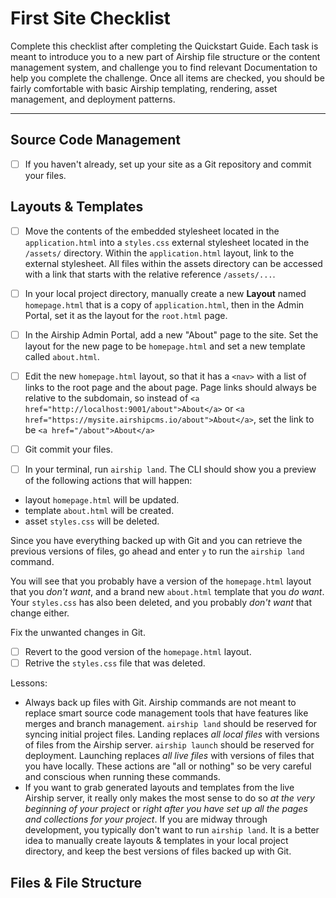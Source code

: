 # First Site Checklist
Complete this checklist after completing the Quickstart Guide. Each task is meant to introduce you to a new part of Airship file structure or the content management system, and challenge you to find relevant Documentation to help you complete the challenge. Once all items are checked, you should be fairly comfortable with basic Airship templating, rendering, asset management, and deployment patterns.

---

## Source Code Management
- [ ] If you haven't already, set up your site as a Git repository and commit your files.

## Layouts & Templates
- [ ] Move the contents of the embedded stylesheet located in the `application.html` into a `styles.css` external stylesheet located in the `/assets/` directory. Within the `application.html` layout, link to the external stylesheet. All files within the assets directory can be accessed with a link that starts with the relative reference `/assets/...`.

- [ ] In your local project directory, manually create a new **Layout** named `homepage.html` that is a copy of `application.html`, then in the Admin Portal, set it as the layout for the `root.html` page.

- [ ] In the Airship Admin Portal, add a new "About" page to the site. Set the layout for the new page to be `homepage.html` and set a new template called `about.html`.

- [ ] Edit the new `homepage.html` layout, so that it has a `<nav>` with a list of links to the root page and the about page.  Page links should always be relative to the subdomain, so instead of `<a href="http://localhost:9001/about">About</a>` or `<a href="https://mysite.airshipcms.io/about">About</a>`, set the link to be  `<a href="/about">About</a>`

- [ ] Git commit your files.

- [ ] In your terminal, run `airship land`. The CLI should show you a preview of the following actions that will happen:
 - layout `homepage.html` will be updated.
 - template `about.html` will be created.
 - asset `styles.css` will be deleted.
 
Since you have everything backed up with Git and you can retrieve the previous versions of files, go ahead and enter `y` to run the `airship land` command.

You will see that you probably have a version of the `homepage.html` layout that you _don't want_, and a brand new `about.html` template that you _do want_. Your `styles.css` has also been deleted, and you probably _don't want_ that change either.

Fix the unwanted changes in Git.
- [ ] Revert to the good version of the `homepage.html` layout.
- [ ] Retrive the `styles.css` file that was deleted.

Lessons: 
- Always back up files with Git. Airship commands are not meant to replace smart source code management tools that have features like merges and branch management. `airship land` should be reserved for syncing initial project files. Landing replaces _all local files_ with versions of files from the Airship server. `airship launch` should be reserved for deployment. Launching replaces _all live files_ with versions of files that you have locally. These actions are "all or nothing" so be very careful and conscious when running these commands.
- If you want to grab generated layouts and templates from the live Airship server, it really only makes the most sense to do so _at the very beginning of your project_ or _right after you have set up all the pages and collections for your project_. If you are midway through development, you typically don't want to run `airship land`. It is a better idea to manually create layouts & templates in your local project directory, and keep the best versions of files backed up with Git.

## Files & File Structure
